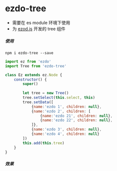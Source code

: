 # ezdo-tree
- 需要在 es module 环境下使用
- 为 [ezod.js](https://ezdojs.github.io) 开发的 tree 组件

##### 使用

```shell
npm i ezdo-tree --save
```

```js
import ez from 'ezdo'
import Tree from 'ezdo-tree'

class Ez extends ez.Node {
    constructor() {
        super()
        
        let tree = new Tree()
        tree.setSelect(this.select, this)
        tree.setData([
            {name:'ezdo 1', children: null},
            {name:'ezdo 2', children: [
                {name:'ezdo 21', children: null},
                {name:'ezdo 22', children: null},
            ]},
            {name:'ezdo 3', children: null},
            {name:'ezdo 4', children: null}
        ])
        this.add(this.tree)
    }
}
```

##### 效果

![]()